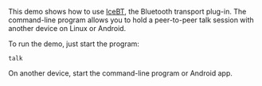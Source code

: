 This demo shows how to use [IceBT][1], the Bluetooth transport plug-in.
The command-line program allows you to hold a peer-to-peer talk session
with another device on Linux or Android.

To run the demo, just start the program:

```
talk
```

On another device, start the command-line program or Android app.

[1]: https://doc.zeroc.com/ice/3.7/ice-plugins/icebt
